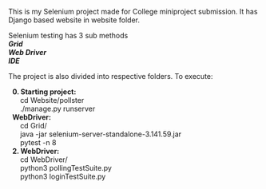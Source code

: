 This is my Selenium project made for College miniproject submission. It has Django based website in website folder. 

Selenium testing has 3 sub methods<br />
  ***Grid<br />***
  ***Web Driver<br />***
  ***IDE<br />***

The project is also divided into respective folders.
To execute:<br />

&nbsp;&nbsp;**0. Starting project:<br />**
&nbsp;&nbsp;&nbsp;&nbsp;&nbsp;&nbsp;cd Website/pollster<br />
&nbsp;&nbsp;&nbsp;&nbsp;&nbsp;&nbsp;./manage.py runserver<br />
&nbsp;&nbsp;**WebDriver:<br />**
&nbsp;&nbsp;&nbsp;&nbsp;&nbsp;&nbsp;cd Grid/<br />
&nbsp;&nbsp;&nbsp;&nbsp;&nbsp;&nbsp;java -jar selenium-server-standalone-3.141.59.jar<br />
&nbsp;&nbsp;&nbsp;&nbsp;&nbsp;&nbsp;pytest -n 8<br />
&nbsp;&nbsp;**2. WebDriver:<br />**
&nbsp;&nbsp;&nbsp;&nbsp;&nbsp;&nbsp;cd WebDriver/<br />
&nbsp;&nbsp;&nbsp;&nbsp;&nbsp;&nbsp;python3 pollingTestSuite.py<br />
&nbsp;&nbsp;&nbsp;&nbsp;&nbsp;&nbsp;python3 loginTestSuite.py<br />

